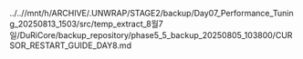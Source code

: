 ../..//mnt/h/ARCHIVE/.UNWRAP/STAGE2/backup/Day07_Performance_Tuning_20250813_1503/src/temp_extract_8월7일/DuRiCore/backup_repository/phase5_5_backup_20250805_103800/CURSOR_RESTART_GUIDE_DAY8.md